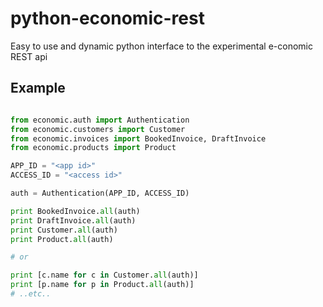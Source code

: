 python-economic-rest
====================

Easy to use and dynamic python interface to the experimental e-conomic REST api


Example
-------
```python

from economic.auth import Authentication
from economic.customers import Customer
from economic.invoices import BookedInvoice, DraftInvoice
from economic.products import Product

APP_ID = "<app id>"
ACCESS_ID = "<access id>"

auth = Authentication(APP_ID, ACCESS_ID)

print BookedInvoice.all(auth)
print DraftInvoice.all(auth)
print Customer.all(auth)
print Product.all(auth)

# or

print [c.name for c in Customer.all(auth)]
print [p.name for p in Product.all(auth)]
# ..etc..

```
